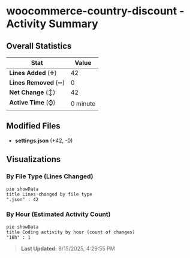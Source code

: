# woocommerce-country-discount - Activity Summary 

## Overall Statistics

| Stat                   | Value                                                             |
| ---------------------- | ----------------------------------------------------------------- |
| **Lines Added** (➕)   | 42                                          |
| **Lines Removed** (➖) | 0                                        |
| **Net Change** (↕)    | 42                |
| **Active Time** (⌚)   | 0 minute |


## Modified Files
- **settings.json** (+42, -0)

## Visualizations

### By File Type (Lines Changed)

```mermaid
pie showData
title Lines changed by file type
".json" : 42
```

### By Hour (Estimated Activity Count)

```mermaid
pie showData
title Coding activity by hour (count of changes)
"16h" : 1
```


> **Last Updated:** 8/15/2025, 4:29:55 PM